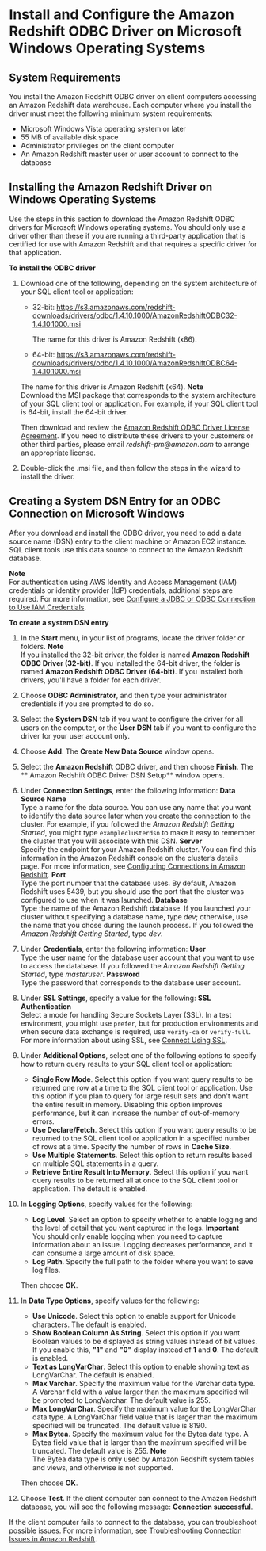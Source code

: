 # Install and Configure the Amazon Redshift ODBC Driver on Microsoft Windows Operating Systems<a name="install-odbc-driver-windows"></a>

## System Requirements<a name="odbc-driver-sysreq-windows"></a>

You install the Amazon Redshift ODBC driver on client computers accessing an Amazon Redshift data warehouse\. Each computer where you install the driver must meet the following minimum system requirements: 
+ Microsoft Windows Vista operating system or later
+ 55 MB of available disk space
+ Administrator privileges on the client computer
+ An Amazon Redshift master user or user account to connect to the database

## Installing the Amazon Redshift Driver on Windows Operating Systems<a name="odbc-driver-windows-how-to-install"></a>

Use the steps in this section to download the Amazon Redshift ODBC drivers for Microsoft Windows operating systems\. You should only use a driver other than these if you are running a third\-party application that is certified for use with Amazon Redshift and that requires a specific driver for that application\. 

**To install the ODBC driver**

1. Download one of the following, depending on the system architecture of your SQL client tool or application:
   + 32\-bit: [https://s3\.amazonaws\.com/redshift\-downloads/drivers/odbc/1\.4\.10\.1000/AmazonRedshiftODBC32\-1\.4\.10\.1000\.msi ](https://s3.amazonaws.com/redshift-downloads/drivers/odbc/1.4.10.1000/AmazonRedshiftODBC32-1.4.10.1000.msi) 

     The name for this driver is Amazon Redshift \(x86\)\.
   +  64\-bit: [https://s3\.amazonaws\.com/redshift\-downloads/drivers/odbc/1\.4\.10\.1000/AmazonRedshiftODBC64\-1\.4\.10\.1000\.msi](https://s3.amazonaws.com/redshift-downloads/drivers/odbc/1.4.10.1000/AmazonRedshiftODBC64-1.4.10.1000.msi) 

     The name for this driver is Amazon Redshift \(x64\)\.
**Note**  
Download the MSI package that corresponds to the system architecture of your SQL client tool or application\. For example, if your SQL client tool is 64\-bit, install the 64\-bit driver\.

    Then download and review the [Amazon Redshift ODBC Driver License Agreement](https://s3.amazonaws.com/redshift-downloads/drivers/Amazon+Redshift+ODBC+Driver+License+Agreement.pdf)\. If you need to distribute these drivers to your customers or other third parties, please email *redshift\-pm@amazon\.com* to arrange an appropriate license\. 

1.  Double\-click the \.msi file, and then follow the steps in the wizard to install the driver\. 

## Creating a System DSN Entry for an ODBC Connection on Microsoft Windows<a name="create-dsn-odbc-windows"></a>

After you download and install the ODBC driver, you need to add a data source name \(DSN\) entry to the client machine or Amazon EC2 instance\. SQL client tools use this data source to connect to the Amazon Redshift database\. 

**Note**  
For authentication using AWS Identity and Access Management \(IAM\) credentials or identity provider \(IdP\) credentials, additional steps are required\. For more information, see [Configure a JDBC or ODBC Connection to Use IAM Credentials](generating-iam-credentials-configure-jdbc-odbc.md)\.

**To create a system DSN entry**

1. In the **Start** menu, in your list of programs, locate the driver folder or folders\. 
**Note**  
If you installed the 32\-bit driver, the folder is named **Amazon Redshift ODBC Driver \(32\-bit\)**\. If you installed the 64\-bit driver, the folder is named **Amazon Redshift ODBC Driver \(64\-bit\)**\. If you installed both drivers, you'll have a folder for each driver\. 

1. Choose **ODBC Administrator**, and then type your administrator credentials if you are prompted to do so\.

1.  Select the **System DSN** tab if you want to configure the driver for all users on the computer, or the **User DSN** tab if you want to configure the driver for your user account only\. 

1.  Choose **Add**\. The **Create New Data Source** window opens\. 

1.  Select the **Amazon Redshift** ODBC driver, and then choose **Finish**\. The ** Amazon Redshift ODBC Driver DSN Setup** window opens\.

1. Under **Connection Settings**, enter the following information:
<a name="rs-mgmt-dsn"></a>
**Data Source Name**  
Type a name for the data source\. You can use any name that you want to identify the data source later when you create the connection to the cluster\. For example, if you followed the *Amazon Redshift Getting Started*, you might type `exampleclusterdsn` to make it easy to remember the cluster that you will associate with this DSN\.
<a name="rs-mgmt-server"></a>
**Server**  
Specify the endpoint for your Amazon Redshift cluster\. You can find this information in the Amazon Redshift console on the cluster’s details page\. For more information, see [Configuring Connections in Amazon Redshift](configuring-connections.md)\.
<a name="rs-mgmt-port"></a>
**Port**  
Type the port number that the database uses\. By default, Amazon Redshift uses 5439, but you should use the port that the cluster was configured to use when it was launched\.
<a name="rs-mgmt-database"></a>
**Database**  
Type the name of the Amazon Redshift database\. If you launched your cluster without specifying a database name, type *dev*; otherwise, use the name that you chose during the launch process\. If you followed the *Amazon Redshift Getting Started*, type *dev*\.

1. Under **Credentials**, enter the following information:
<a name="rs-mgmt-creds-user"></a>
**User**  
Type the user name for the database user account that you want to use to access the database\. If you followed the *Amazon Redshift Getting Started*, type *masteruser*\.
<a name="rs-mgmt-creds-password"></a>
**Password**  
Type the password that corresponds to the database user account\.

1. Under **SSL Settings**, specify a value for the following:
<a name="rs-mgmt-ssl-authentication"></a>
**SSL Authentication**  
Select a mode for handling Secure Sockets Layer \(SSL\)\. In a test environment, you might use `prefer`, but for production environments and when secure data exchange is required, use `verify-ca` or `verify-full`\. For more information about using SSL, see [Connect Using SSL](connecting-ssl-support.md#connect-using-ssl)\.

1. Under **Additional Options**, select one of the following options to specify how to return query results to your SQL client tool or application: 
   + **Single Row Mode**\. Select this option if you want query results to be returned one row at a time to the SQL client tool or application\. Use this option if you plan to query for large result sets and don't want the entire result in memory\. Disabling this option improves performance, but it can increase the number of out\-of\-memory errors\.
   + **Use Declare/Fetch**\. Select this option if you want query results to be returned to the SQL client tool or application in a specified number of rows at a time\. Specify the number of rows in **Cache Size**\.
   + **Use Multiple Statements**\. Select this option to return results based on multiple SQL statements in a query\.
   + **Retrieve Entire Result Into Memory**\. Select this option if you want query results to be returned all at once to the SQL client tool or application\. The default is enabled\. 

1. In **Logging Options**, specify values for the following: 
   + **Log Level**\. Select an option to specify whether to enable logging and the level of detail that you want captured in the logs\. 
**Important**  
You should only enable logging when you need to capture information about an issue\. Logging decreases performance, and it can consume a large amount of disk space\.
   + **Log Path**\. Specify the full path to the folder where you want to save log files\.

    Then choose **OK**\.

1. In **Data Type Options**, specify values for the following: 
   + **Use Unicode**\. Select this option to enable support for Unicode characters\. The default is enabled\.
   + **Show Boolean Column As String**\. Select this option if you want Boolean values to be displayed as string values instead of bit values\. If you enable this, **"1"** and **"0"** display instead of **1** and **0**\. The default is enabled\.
   + **Text as LongVarChar**\. Select this option to enable showing text as LongVarChar\. The default is enabled\.
   + **Max Varchar**\. Specify the maximum value for the Varchar data type\. A Varchar field with a value larger than the maximum specified will be promoted to LongVarchar\. The default value is 255\.
   + **Max LongVarChar**\. Specify the maximum value for the LongVarChar data type\. A LongVarChar field value that is larger than the maximum specified will be truncated\. The default value is 8190\.
   + **Max Bytea**\. Specify the maximum value for the Bytea data type\. A Bytea field value that is larger than the maximum specified will be truncated\. The default value is 255\. 
**Note**  
The Bytea data type is only used by Amazon Redshift system tables and views, and otherwise is not supported\.

   Then choose **OK**\.

1.  Choose **Test**\. If the client computer can connect to the Amazon Redshift database, you will see the following message: **Connection successful**\. 

 If the client computer fails to connect to the database, you can troubleshoot possible issues\. For more information, see [Troubleshooting Connection Issues in Amazon Redshift](troubleshooting-connections.md)\. 